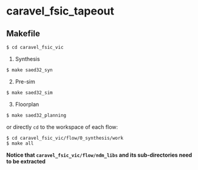 # caravel_fsic_tapeout

## Makefile
``` bash
$ cd caravel_fsic_vic
```

1. Synthesis
``` bash
$ make saed32_syn
```
2. Pre-sim
``` bash
$ make saed32_sim
```
3. Floorplan
``` bash
$ make saed32_planning
```
or directly `cd` to the workspace of each flow:
``` bash
$ cd caravel_fsic_vic/flow/0_synthesis/work
$ make all
```
**Notice that `caravel_fsic_vic/flow/ndm_libs` and its sub-directories need to be extracted**

